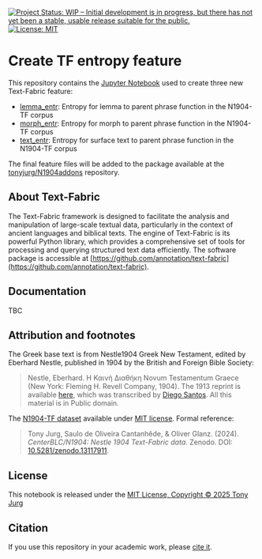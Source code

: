 [![Project Status: WIP – Initial development is in progress, but there has not yet been a stable, usable release suitable for the public.](https://www.repostatus.org/badges/latest/wip.svg)](https://www.repostatus.org/#wip) [![License: MIT](https://img.shields.io/badge/License-MIT-yellow.svg)](https://opensource.org/licenses/MIT)

# Create TF entropy feature

This repository contains the [Jupyter Notebook](Feature_creation_betacode_for_N1904-TF_dataset.ipynb) used to create three new Text-Fabric feature:

   - [lemma_entr](): Entropy for lemma to parent phrase function in the N1904-TF corpus
   - [morph_entr](): Entropy for morph to parent phrase function in the N1904-TF corpus
   - [text_entr](): Entropy for surface text to parent phrase function in the N1904-TF corpus
   
The final feature files will be added to the package available at the [tonyjurg/N1904addons](https://tonyjurg.github.io/N1904addons/) repository.

## About Text-Fabric

The Text-Fabric framework is designed to facilitate the analysis and manipulation of large-scale textual data, particularly in the context of ancient languages and biblical texts. The engine of Text-Fabric is its powerful Python library, which provides a comprehensive set of tools for processing and querying structured text data efficiently. The software package is accessible at [https://github.com/annotation/text-fabric](https://github.com/annotation/text-fabric).

## Documentation

TBC

## Attribution and footnotes

The Greek base text is from Nestle1904 Greek New Testament, edited by Eberhard Nestle, published in 1904 by the British and Foreign Bible Society:
> Nestle, Eberhard. Η Καινή Διαθήκη Novum Testamentum Graece (New York: Fleming H. Revell Company, 1904).
The 1913 reprint is available [here](https://archive.org/details/hkainediathekete00lond/), which was transcribed by [Diego Santos](https://sites.google.com/site/nestle1904/home). All this material is in Public domain.


The [N1904-TF dataset](https://centerblc.github.io/N1904/) available under [MIT license](https://github.com/CenterBLC/N1904/blob/main/LICENSE.md). Formal reference: 
> Tony Jurg, Saulo de Oliveira Cantanhêde, & Oliver Glanz. (2024). *CenterBLC/N1904: Nestle 1904 Text-Fabric data*. Zenodo. DOI: [10.5281/zenodo.13117911](https://doi.org/10.5281/zenodo.13117910).

## License

This notebook is released under the [MIT License, Copyright © 2025 Tony Jurg](https://github.com/tonyjurg/create_TF_feature_betacode/blob/main/LICENSE.md)

## Citation

If you use this repository in your academic work, please [cite it](CITATION.cff).

